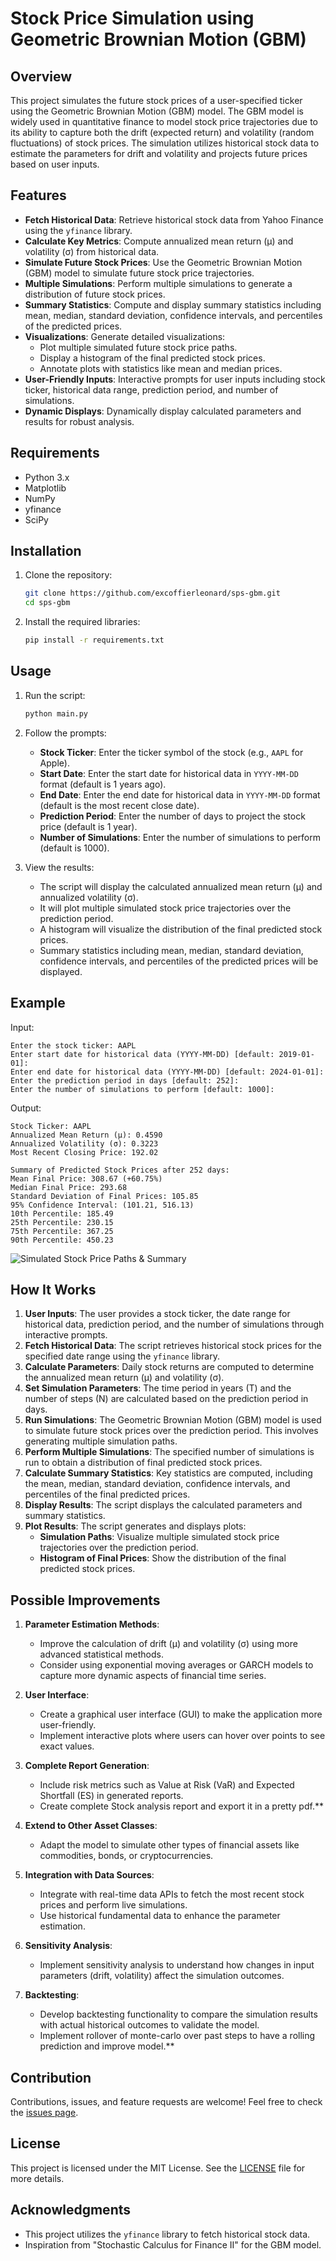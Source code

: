 # Stock Price Simulation using Geometric Brownian Motion (GBM)

<!-- TODO: Update Example, when adjusted for trading days only, and when lines fixed. -->

## Overview

This project simulates the future stock prices of a user-specified ticker using the Geometric Brownian Motion (GBM) model. The GBM model is widely used in quantitative finance to model stock price trajectories due to its ability to capture both the drift (expected return) and volatility (random fluctuations) of stock prices. The simulation utilizes historical stock data to estimate the parameters for drift and volatility and projects future prices based on user inputs.

## Features

- **Fetch Historical Data**: Retrieve historical stock data from Yahoo Finance using the `yfinance` library.
- **Calculate Key Metrics**: Compute annualized mean return (µ) and volatility (σ) from historical data.
- **Simulate Future Stock Prices**: Use the Geometric Brownian Motion (GBM) model to simulate future stock price trajectories.
- **Multiple Simulations**: Perform multiple simulations to generate a distribution of future stock prices.
- **Summary Statistics**: Compute and display summary statistics including mean, median, standard deviation, confidence intervals, and percentiles of the predicted prices.
- **Visualizations**: Generate detailed visualizations:
  - Plot multiple simulated future stock price paths.
  - Display a histogram of the final predicted stock prices.
  - Annotate plots with statistics like mean and median prices.
- **User-Friendly Inputs**: Interactive prompts for user inputs including stock ticker, historical data range, prediction period, and number of simulations.
- **Dynamic Displays**: Dynamically display calculated parameters and results for robust analysis.

## Requirements

- Python 3.x
- Matplotlib
- NumPy
- yfinance
- SciPy

## Installation

1. Clone the repository:

   ```bash
   git clone https://github.com/excoffierleonard/sps-gbm.git
   cd sps-gbm
   ```

2. Install the required libraries:
   ```bash
   pip install -r requirements.txt
   ```

## Usage

1. Run the script:

   ```bash
   python main.py
   ```

2. Follow the prompts:

   - **Stock Ticker**: Enter the ticker symbol of the stock (e.g., `AAPL` for Apple).
   - **Start Date**: Enter the start date for historical data in `YYYY-MM-DD` format (default is 1 years ago).
   - **End Date**: Enter the end date for historical data in `YYYY-MM-DD` format (default is the most recent close date).
   - **Prediction Period**: Enter the number of days to project the stock price (default is 1 year).
   - **Number of Simulations**: Enter the number of simulations to perform (default is 1000).

3. View the results:
   - The script will display the calculated annualized mean return (µ) and annualized volatility (σ).
   - It will plot multiple simulated stock price trajectories over the prediction period.
   - A histogram will visualize the distribution of the final predicted stock prices.
   - Summary statistics including mean, median, standard deviation, confidence intervals, and percentiles of the predicted prices will be displayed.

## Example

Input:

```
Enter the stock ticker: AAPL
Enter start date for historical data (YYYY-MM-DD) [default: 2019-01-01]:
Enter end date for historical data (YYYY-MM-DD) [default: 2024-01-01]:
Enter the prediction period in days [default: 252]:
Enter the number of simulations to perform [default: 1000]:
```

Output:

```
Stock Ticker: AAPL
Annualized Mean Return (µ): 0.4590
Annualized Volatility (σ): 0.3223
Most Recent Closing Price: 192.02

Summary of Predicted Stock Prices after 252 days:
Mean Final Price: 308.67 (+60.75%)
Median Final Price: 293.68
Standard Deviation of Final Prices: 105.85
95% Confidence Interval: (101.21, 516.13)
10th Percentile: 185.49
25th Percentile: 230.15
75th Percentile: 367.25
90th Percentile: 450.23
```

![Simulated Stock Price Paths & Summary](example.png)

## How It Works

1. **User Inputs**: The user provides a stock ticker, the date range for historical data, prediction period, and the number of simulations through interactive prompts.
2. **Fetch Historical Data**: The script retrieves historical stock prices for the specified date range using the `yfinance` library.
3. **Calculate Parameters**: Daily stock returns are computed to determine the annualized mean return (µ) and volatility (σ).
4. **Set Simulation Parameters**: The time period in years (T) and the number of steps (N) are calculated based on the prediction period in days.
5. **Run Simulations**: The Geometric Brownian Motion (GBM) model is used to simulate future stock prices over the prediction period. This involves generating multiple simulation paths.
6. **Perform Multiple Simulations**: The specified number of simulations is run to obtain a distribution of final predicted stock prices.
7. **Calculate Summary Statistics**: Key statistics are computed, including the mean, median, standard deviation, confidence intervals, and percentiles of the final predicted prices.
8. **Display Results**: The script displays the calculated parameters and summary statistics.
9. **Plot Results**: The script generates and displays plots:
   - **Simulation Paths**: Visualize multiple simulated stock price trajectories over the prediction period.
   - **Histogram of Final Prices**: Show the distribution of the final predicted stock prices.

## Possible Improvements

1. **Parameter Estimation Methods**:

   - Improve the calculation of drift (µ) and volatility (σ) using more advanced statistical methods.
   - Consider using exponential moving averages or GARCH models to capture more dynamic aspects of financial time series.

2. **User Interface**:

   - Create a graphical user interface (GUI) to make the application more user-friendly.
   - Implement interactive plots where users can hover over points to see exact values.

3. **Complete Report Generation**:

   - Include risk metrics such as Value at Risk (VaR) and Expected Shortfall (ES) in generated reports.
   - Create complete Stock analysis report and export it in a pretty pdf.\*\*

4. **Extend to Other Asset Classes**:

   - Adapt the model to simulate other types of financial assets like commodities, bonds, or cryptocurrencies.

5. **Integration with Data Sources**:

   - Integrate with real-time data APIs to fetch the most recent stock prices and perform live simulations.
   - Use historical fundamental data to enhance the parameter estimation.

6. **Sensitivity Analysis**:

   - Implement sensitivity analysis to understand how changes in input parameters (drift, volatility) affect the simulation outcomes.

7. **Backtesting**:
   - Develop backtesting functionality to compare the simulation results with actual historical outcomes to validate the model.
   - Implement rollover of monte-carlo over past steps to have a rolling prediction and improve model.\*\*

## Contribution

Contributions, issues, and feature requests are welcome! Feel free to check the [issues page](https://github.com/excoffierleonard/sps-gbm/issues).

## License

This project is licensed under the MIT License. See the [LICENSE](LICENSE) file for more details.

## Acknowledgments

- This project utilizes the `yfinance` library to fetch historical stock data.
- Inspiration from "Stochastic Calculus for Finance II" for the GBM model.
